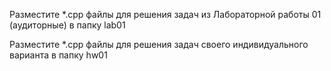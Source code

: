 Разместите *.cpp файлы для решения задач из Лабораторной работы 01 (аудиторные) в папку lab01


Разместите *.cpp файлы для решения задач своего индивидуального варианта в папку hw01
